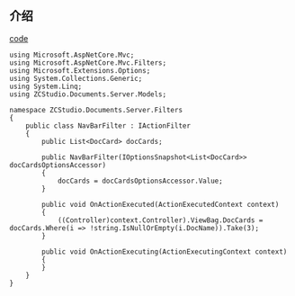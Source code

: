 ## 介绍

[code](https://github.com/zackability/ZCStudio.Documents.Server "转到代码|_blank")

	using Microsoft.AspNetCore.Mvc;
	using Microsoft.AspNetCore.Mvc.Filters;
	using Microsoft.Extensions.Options;
	using System.Collections.Generic;
	using System.Linq;
	using ZCStudio.Documents.Server.Models;
	
	namespace ZCStudio.Documents.Server.Filters
	{
	    public class NavBarFilter : IActionFilter
	    {
	        public List<DocCard> docCards;
	
	        public NavBarFilter(IOptionsSnapshot<List<DocCard>> docCardsOptionsAccessor)
	        {
	            docCards = docCardsOptionsAccessor.Value;
	        }
	
	        public void OnActionExecuted(ActionExecutedContext context)
	        {
	            ((Controller)context.Controller).ViewBag.DocCards = docCards.Where(i => !string.IsNullOrEmpty(i.DocName)).Take(3);
	        }
	
	        public void OnActionExecuting(ActionExecutingContext context)
	        {
	        }
	    }
	}